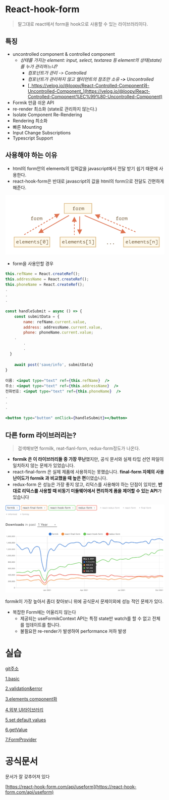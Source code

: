 # React-hook-form

> 말그대로 react에서 form을 hook으로 사용할 수 있는 라이브러리이다.

## 특징

- uncontrolled component & controlled component
  - _상태를 가지는 element: input, select, textarea 등 element의 상태(state)를 누가 관리하느냐?_
    - _컴포넌트가 관리 -> Controlled_
    - _컴포넌트가 관리하지 않고 엘리먼트의 참조만 소유 **->** Uncontrolled_
    - [_https://velog.io/@loopy/React-Controlled-Component와-Uncontrolled-Component_](https://velog.io/@loopy/React-Controlled-Component%EC%99%80-Uncontrolled-Component)
- Formik 만큼 쉬운 API
- re-render 최소화 (state로 관리하지 않는다.)
- Isolate Component Re-Rendering
- Rendering 최소화
- 빠른 Mounting
- Input Change Subscriptions
- Typescript Support

## 사용해야 하는 이유

- html의 form안의 elements의 입력값을 javascript에서 전달 받기 쉽기 때문에 사용한다.
- react-hook-form은 반대로 javascript의 값을 html의 form으로 전달도 간편하게 해준다.

![스크린샷 2021-10-23 오전 11.45.43.png](images/img1.png)

- form을 사용안할 경우

```jsx
this.refName = React.createRef();
this.addressName = React.createRef();
this.phoneName = React.createRef();
.
.
.

const handleSubmit = async () => {
	const submitData = {
		name: refName.current.value,
		address: addressName.current.value,
		phone: phoneName.current.value;
    .
		.
		.
  }

	await post('save/info', submitData}
}

이름: <input type="text" ref={this.refName}  />
주소: <input type="text" ref={this.addressName}  />
전화번호: <input type="text" ref={this.phoneName}  />
.
.
.

<button type="button" onClick={handleSubmit}></button>

```

## 다른 form 라이브러리는?

> 검색해보면 formilk, reat-fianl-form, redux-form정도가 나온다.

- **formik 은 이 라이브러리들 중 가장 무난**했지만, 공식 문서와 실제 타입 선언 파일이 일치하지 않는 문제가 있었습니다.
- react-final-form 은 실제 제품에 사용하지는 못했습니다. **final-form 자체의 사용 난이도가 formik 과 비교했을 때 높은 편**이였습니다.
- redux-form 은 성능은 가장 좋지 않고, 리덕스를 사용해야 하는 단점이 있지만, **반대로 리덕스를 사용할 때 비동기 미들웨어에서 편리하게 폼을 제어할 수 있는 API**가 있습니다

![스크린샷 2021-10-23 오후 12.31.56.png](images/img2.png)

formik이 가장 높아서 좀더 찾아보니 위에 공식문서 문제이외에 성능 적인 문제가 있다.

- 복잡한 Form에는 어울리지 않는다
  - 제공되는 useFormikContext API는 특정 state만 watch를 할 수 없고 전체를 업데이트를 합니다.
  - 불필요한 re-render가 발생하여 performance 저하 발생

# 실습

[git주소](https://www.notion.so/557e8ae7af78422c890ca4e792928608)

[1.basic](https://github.com/yangSangHoon/react-hook-form-scaffoling/commit/0eb4e4eda746a9f9f6c3509628c9f75f5002858c)

[2.validation&error](https://github.com/yangSangHoon/react-hook-form-scaffoling/commit/9008eaa8f9b402594dcb9637161965cffca3aa89)

[3.elements component화](https://github.com/yangSangHoon/react-hook-form-scaffoling/commit/71435e6496c45fe113bb8a49f2f1d278902809fe)

[4.외부 UI라이브러리](https://github.com/yangSangHoon/react-hook-form-scaffoling/commit/50577308277f826019c22cfaa80c559f7370da2f)

[5.set default values](https://github.com/yangSangHoon/react-hook-form-scaffoling/commit/16ba02e69dc89686cc89915601ee388d9a9adeb4)

[6.getValue](https://github.com/yangSangHoon/react-hook-form-scaffoling/commit/48f27c5afc0ed75936c1597696936a84c2c0fac0)

[7.FormProvider](https://github.com/yangSangHoon/react-hook-form-scaffoling/commit/15b303dcdd1636c839895e00ec295a1fbfad5c25)

# 공식문서

문서가 잘 갖추어져 있다

[https://react-hook-form.com/api/useform](https://react-hook-form.com/api/useform)
